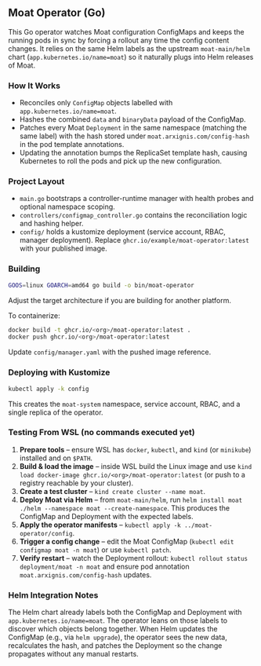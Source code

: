 ## Moat Operator (Go)

This Go operator watches Moat configuration ConfigMaps and keeps the running pods in sync by forcing a rollout any time the config content changes. It relies on the same Helm labels as the upstream `moat-main/helm` chart (`app.kubernetes.io/name=moat`) so it naturally plugs into Helm releases of Moat.

### How It Works
- Reconciles only `ConfigMap` objects labelled with `app.kubernetes.io/name=moat`.
- Hashes the combined `data` and `binaryData` payload of the ConfigMap.
- Patches every Moat `Deployment` in the same namespace (matching the same label) with the hash stored under `moat.arxignis.com/config-hash` in the pod template annotations.
- Updating the annotation bumps the ReplicaSet template hash, causing Kubernetes to roll the pods and pick up the new configuration.

### Project Layout
- `main.go` bootstraps a controller-runtime manager with health probes and optional namespace scoping.
- `controllers/configmap_controller.go` contains the reconciliation logic and hashing helper.
- `config/` holds a kustomize deployment (service account, RBAC, manager deployment). Replace `ghcr.io/example/moat-operator:latest` with your published image.

### Building
```bash
GOOS=linux GOARCH=amd64 go build -o bin/moat-operator
```
Adjust the target architecture if you are building for another platform.

To containerize:
```bash
docker build -t ghcr.io/<org>/moat-operator:latest .
docker push ghcr.io/<org>/moat-operator:latest
```
Update `config/manager.yaml` with the pushed image reference.

### Deploying with Kustomize
```bash
kubectl apply -k config
```
This creates the `moat-system` namespace, service account, RBAC, and a single replica of the operator.

### Testing From WSL (no commands executed yet)
1. **Prepare tools** – ensure WSL has `docker`, `kubectl`, and `kind` (or `minikube`) installed and on `$PATH`.
2. **Build & load the image** – inside WSL build the Linux image and use `kind load docker-image ghcr.io/<org>/moat-operator:latest` (or push to a registry reachable by your cluster).
3. **Create a test cluster** – `kind create cluster --name moat`.
4. **Deploy Moat via Helm** – from `moat-main/helm`, run `helm install moat ./helm --namespace moat --create-namespace`. This produces the ConfigMap and Deployment with the expected labels.
5. **Apply the operator manifests** – `kubectl apply -k ../moat-operator/config`.
6. **Trigger a config change** – edit the Moat ConfigMap (`kubectl edit configmap moat -n moat`) or use `kubectl patch`.
7. **Verify restart** – watch the Deployment rollout: `kubectl rollout status deployment/moat -n moat` and ensure pod annotation `moat.arxignis.com/config-hash` updates.

### Helm Integration Notes
The Helm chart already labels both the ConfigMap and Deployment with `app.kubernetes.io/name=moat`. The operator leans on those labels to discover which objects belong together. When Helm updates the ConfigMap (e.g., via `helm upgrade`), the operator sees the new data, recalculates the hash, and patches the Deployment so the change propagates without any manual restarts.

